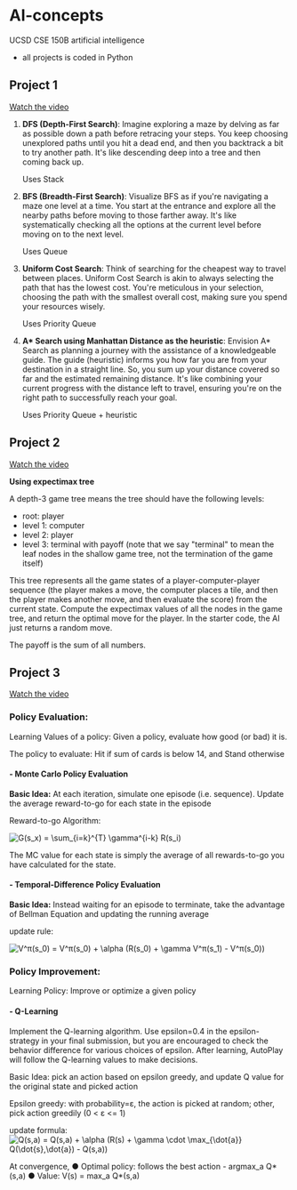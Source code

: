 # AI-concepts
UCSD CSE 150B artificial intelligence
- all projects is coded in Python

## Project 1
[Watch the video](https://youtu.be/kFo-3NDZInM)
1. **DFS (Depth-First Search)**:
   Imagine exploring a maze by delving as far as possible down a path before retracing your steps. You keep choosing unexplored paths until you hit a dead end, and then you backtrack a bit to try another path. It's like descending deep into a tree and then coming back up.

   Uses Stack

2. **BFS (Breadth-First Search)**:
   Visualize BFS as if you're navigating a maze one level at a time. You start at the entrance and explore all the nearby paths before moving to those farther away. It's like systematically checking all the options at the current level before moving on to the next level.

     Uses Queue
  
3. **Uniform Cost Search**:
   Think of searching for the cheapest way to travel between places. Uniform Cost Search is akin to always selecting the path that has the lowest cost. You're meticulous in your selection, choosing the path with the smallest overall cost, making sure you spend your resources wisely.

     Uses Priority Queue
  
4. **A\* Search using Manhattan Distance as the heuristic**:
   Envision A\* Search as planning a journey with the assistance of a knowledgeable guide. The guide (heuristic) informs you how far you are from your destination in a straight line. So, you sum up your distance covered so far and the estimated remaining distance. It's like combining your current progress with the distance left to travel, ensuring you're on the right path to successfully reach your goal.

     Uses Priority Queue + heuristic

## Project 2
[Watch the video](https://youtu.be/ZeCWr1Sipyk)

**Using expectimax tree**

A depth-3 game tree means the tree should have the following levels: 

- root: player
- level 1: computer 
- level 2: player
- level 3: terminal with payoff (note that we say "terminal" to mean the leaf nodes in the shallow game tree, not the termination of the game itself)

This tree represents all the game states of a player-computer-player sequence (the player makes a move, the computer places a tile, and then the player makes another move, and then evaluate the score) from the current state. Compute the expectimax values of all the nodes in the game tree, and return the optimal move for the player. In the starter code, the AI just returns a random move.

The payoff is the sum of all numbers. 

## Project 3
[Watch the video]((https://youtu.be/gDzzhPBbXKk))

### Policy Evaluation: 
Learning Values of a policy: Given a policy, evaluate how good (or bad) it is.

The policy to evaluate: Hit if sum of cards is below 14, and Stand otherwise

#### - Monte Carlo Policy Evaluation 

**Basic Idea:** At each iteration, simulate one episode (i.e. sequence). Update the average reward-to-go for each state in the episode

Reward-to-go Algorithm:

![G(s_x) = \sum_{i=k}^{T} \gamma^{i-k} R(s_i)](https://latex.codecogs.com/svg.image?G(s_x)=\sum_{i=k}^{T}\gamma^{i-k}R(s_i))

The MC value for each state is simply the average of all rewards-to-go you have calculated for the state.

#### - Temporal-Difference Policy Evaluation

**Basic Idea:** Instead waiting for an episode to terminate, take the advantage of Bellman Equation and updating the running average

update rule:

![V^π(s_0) = V^π(s_0) + \alpha (R(s_0) + \gamma V^π(s_1) - V^π(s_0))](https://latex.codecogs.com/svg.image?V^\pi(s_0)=V^\pi(s_0)&plus;\alpha(R(s_0)&plus;\gamma&space;V^\pi(s_1)-V^\pi(s_0)))


### Policy Improvement: 
Learning Policy: Improve or optimize a given policy

#### - Q-Learning

Implement the Q-learning algorithm. Use epsilon=0.4 in the epsilon-strategy in your final submission, but you are encouraged to check the behavior difference for various choices of epsilon. After learning, AutoPlay will follow the Q-learning values to make decisions. 

Basic Idea: pick an action based on epsilon greedy, and update Q
value for the original state and picked action

Epsilon greedy: with probability=ε, the action is picked at random;
other, pick action greedily (0 < ε <= 1)

update formula:
![Q(s,a) = Q(s,a) + \alpha (R(s) + \gamma \cdot \max_{\dot{a}} Q(\dot{s},\dot{a}) - Q(s,a))](https://latex.codecogs.com/svg.image?Q(s,a)=Q(s,a)&plus;\alpha(R(s)&plus;\gamma*(max)_{\dot{a}}Q(\dot{s},\dot{a})-Q(s,a)))

At convergence,
● Optimal policy: follows the best action - argmax_a Q*(s,a)
● Value: V(s) = max_a Q*(s,a)
